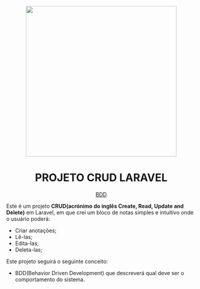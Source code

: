 <p align="center"><a href="https://laravel.com" target="_blank"><img src="https://raw.githubusercontent.com/laravel/art/master/logo-lockup/5%20SVG/2%20CMYK/1%20Full%20Color/laravel-logolockup-cmyk-red.svg" width="400"></a></p>

<h1 align="center">PROJETO CRUD LARAVEL</h1>

<p align="center">
<a href="./Crud-laravel/README.md">BDD</a>
</p>

<p>
Este é um projeto <strong>CRUD(acrónimo do inglês Create, Read, Update and Delete)</strong> em Laravel,
em que crei um bloco de notas simples e intuitivo onde o usuário poderá:

- Criar anotações;
- Lê-las;
- Edita-las;
- Deleta-las;

Este projeto seguirá o seguinte conceito: 
- BDD(Behavior Driven Development) que descreverá qual deve ser o comportamento do sistema.
</p>

